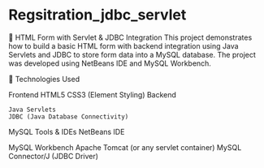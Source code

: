 # Regsitration_jdbc_servlet
📝 HTML Form with Servlet & JDBC Integration
This project demonstrates how to build a basic HTML form with backend integration using Java Servlets and JDBC to store form data into a MySQL database. The project was developed using NetBeans IDE and MySQL Workbench.

🔧 Technologies Used

Frontend
    HTML5
    CSS3 (Element Styling)
Backend

    Java Servlets
    JDBC (Java Database Connectivity)
    
MySQL
    Tools & IDEs
    NetBeans IDE
    
MySQL Workbench
    Apache Tomcat (or any servlet container)
    MySQL Connector/J (JDBC Driver)

